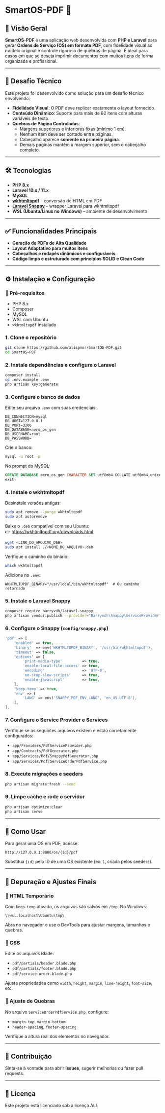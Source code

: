 # SmartOS-PDF 🚀

## 📘 Visão Geral

**SmartOS-PDF** é uma aplicação web desenvolvida com **PHP e Laravel** para gerar **Ordens de Serviço (OS) em formato PDF**, com fidelidade visual ao modelo original e controle rigoroso de quebras de página. É ideal para casos em que se deseja imprimir documentos com muitos itens de forma organizada e profissional.

---

## 🎯 Desafio Técnico

Este projeto foi desenvolvido como solução para um desafio técnico envolvendo:

- **Fidelidade Visual**: O PDF deve replicar exatamente o layout fornecido.
- **Conteúdo Dinâmico**: Suporte para mais de 80 itens com alturas variáveis de texto.
- **Quebras de Página Controladas**:
  - Margens superiores e inferiores fixas (mínimo 1 cm).
  - Nenhum item deve ser cortado entre páginas.
  - Cabeçalho aparece **somente na primeira página**.
  - Demais páginas mantêm a margem superior, sem o cabeçalho completo.

---

## 🛠️ Tecnologias

- **PHP 8.x**
- **Laravel 10.x / 11.x**
- **MySQL**
- **[wkhtmltopdf](https://wkhtmltopdf.org/)** – conversão de HTML em PDF
- **[Laravel Snappy](https://github.com/barryvdh/laravel-snappy)** – wrapper Laravel para wkhtmltopdf
- **WSL (Ubuntu/Linux no Windows)** – ambiente de desenvolvimento

---

## ✅ Funcionalidades Principais

- **Geração de PDFs de Alta Qualidade**
- **Layout Adaptativo para muitos itens**
- **Cabeçalhos e rodapés dinâmicos e configuráveis**
- **Código limpo e estruturado com princípios SOLID e Clean Code**

---

## ⚙️ Instalação e Configuração

### 🔧 Pré-requisitos

- PHP 8.x
- Composer
- MySQL
- WSL com Ubuntu
- `wkhtmltopdf` instalado

### 1. Clone o repositório

```bash
git clone https://github.com/alispnor/SmartOS-PDF.git
cd SmartOS-PDF
```

### 2. Instale dependências e configure o Laravel

```bash
composer install
cp .env.example .env
php artisan key:generate
```

### 3. Configure o banco de dados

Edite seu arquivo `.env` com suas credenciais:

```env
DB_CONNECTION=mysql
DB_HOST=127.0.0.1
DB_PORT=3306
DB_DATABASE=aero_os_gen
DB_USERNAME=root
DB_PASSWORD=
```

Crie o banco:

```bash
mysql -u root -p
```

No prompt do MySQL:

```sql
CREATE DATABASE aero_os_gen CHARACTER SET utf8mb4 COLLATE utf8mb4_unicode_ci;
exit;
```

### 4. Instale o wkhtmltopdf

Desinstale versões antigas:

```bash
sudo apt remove --purge wkhtmltopdf
sudo apt autoremove
```

Baixe o `.deb` compatível com seu Ubuntu:  
👉 https://wkhtmltopdf.org/downloads.html

```bash
wget <LINK_DO_ARQUIVO_DEB>
sudo apt install ./<NOME_DO_ARQUIVO>.deb
```

Verifique o caminho do binário:

```bash
which wkhtmltopdf
```

Adicione no `.env`:

```env
WKHTMLTOPDF_BINARY="/usr/local/bin/wkhtmltopdf"  # Ou caminho retornado
```

### 5. Instale o Laravel Snappy

```bash
composer require barryvdh/laravel-snappy
php artisan vendor:publish --provider="Barryvdh\Snappy\ServiceProvider"
```

### 6. Configure o Snappy (`config/snappy.php`)

```php
'pdf' => [
    'enabled' => true,
    'binary'  => env('WKHTMLTOPDF_BINARY', '/usr/bin/wkhtmltopdf'),
    'timeout' => false,
    'options' => [
        'print-media-type'         => true,
        'enable-local-file-access' => true,
        'encoding'                 => 'UTF-8',
        'no-stop-slow-scripts'     => true,
        'enable-javascript'        => true,
    ],
    'keep-temp' => true,
    'env' => [
        'LANG' => env('SNAPPY_PDF_ENV_LANG', 'en_US.UTF-8'),
    ],
],
```

### 7. Configure o Service Provider e Services

Verifique se os seguintes arquivos existem e estão corretamente configurados:

- `app/Providers/PdfServiceProvider.php`
- `app/Contracts/PdfGenerator.php`
- `app/Services/Pdf/SnappyPdfGenerator.php`
- `app/Services/Pdf/ServiceOrderPdfService.php`

### 8. Execute migrações e seeders

```bash
php artisan migrate:fresh --seed
```

### 9. Limpe cache e rode o servidor

```bash
php artisan optimize:clear
php artisan serve
```

---

## 📄 Como Usar

Para gerar uma OS em PDF, acesse:

```
http://127.0.0.1:8000/os/{id}/pdf
```

Substitua `{id}` pelo ID de uma OS existente (ex: `1`, criada pelos seeders).

---

## 🐞 Depuração e Ajustes Finais

### 📂 HTML Temporário

Com `keep-temp` ativado, os arquivos são salvos em `/tmp`. No Windows:

```
\\wsl.localhost\Ubuntu\tmp\
```

Abra no navegador e use o DevTools para ajustar margens, tamanhos e quebras.

### 🎨 CSS

Edite os arquivos Blade:

- `pdf/partials/header.blade.php`
- `pdf/partials/footer.blade.php`
- `pdf/service-order.blade.php`

Ajuste propriedades como `width`, `height`, `margin`, `line-height`, `font-size`, etc.

### 🧪 Ajuste de Quebras

No arquivo `ServiceOrderPdfService.php`, configure:

- `margin-top`, `margin-bottom`
- `header-spacing`, `footer-spacing`

Verifique a altura real dos elementos no navegador.

---

## 🤝 Contribuição

Sinta-se à vontade para abrir **issues**, sugerir melhorias ou fazer pull requests.

---

## 📜 Licença

Este projeto está licenciado sob a licença ALI.